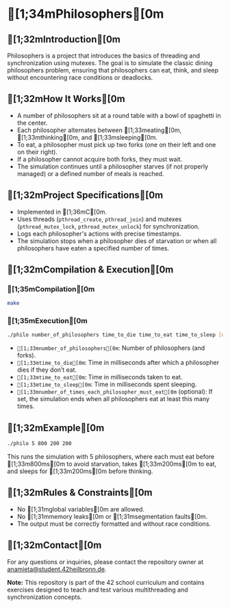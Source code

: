 # [1;34mPhilosophers[0m

## [1;32mIntroduction[0m

Philosophers is a project that introduces the basics of threading and synchronization using mutexes. The goal is to simulate the classic dining philosophers problem, ensuring that philosophers can eat, think, and sleep without encountering race conditions or deadlocks.

## [1;32mHow It Works[0m

- A number of philosophers sit at a round table with a bowl of spaghetti in the center.
- Each philosopher alternates between [1;33meating[0m, [1;33mthinking[0m, and [1;33msleeping[0m.
- To eat, a philosopher must pick up two forks (one on their left and one on their right).
- If a philosopher cannot acquire both forks, they must wait.
- The simulation continues until a philosopher starves (if not properly managed) or a defined number of meals is reached.

## [1;32mProject Specifications[0m

- Implemented in [1;36mC[0m.
- Uses threads (`pthread_create`, `pthread_join`) and mutexes (`pthread_mutex_lock`, `pthread_mutex_unlock`) for synchronization.
- Logs each philosopher's actions with precise timestamps.
- The simulation stops when a philosopher dies of starvation or when all philosophers have eaten a specified number of times.

## [1;32mCompilation & Execution[0m

### [1;35mCompilation[0m

```sh
make
```

### [1;35mExecution[0m

```sh
./philo number_of_philosophers time_to_die time_to_eat time_to_sleep [number_of_times_each_philosopher_must_eat]
```

- `[1;33mnumber_of_philosophers[0m`: Number of philosophers (and forks).
- `[1;33mtime_to_die[0m`: Time in milliseconds after which a philosopher dies if they don’t eat.
- `[1;33mtime_to_eat[0m`: Time in milliseconds taken to eat.
- `[1;33mtime_to_sleep[0m`: Time in milliseconds spent sleeping.
- `[1;33mnumber_of_times_each_philosopher_must_eat[0m` (optional): If set, the simulation ends when all philosophers eat at least this many times.

## [1;32mExample[0m

```sh
./philo 5 800 200 200
```

This runs the simulation with 5 philosophers, where each must eat before [1;33m800ms[0m to avoid starvation, takes [1;33m200ms[0m to eat, and sleeps for [1;33m200ms[0m before thinking.

## [1;32mRules & Constraints[0m

- No [1;31mglobal variables[0m are allowed.
- No [1;31mmemory leaks[0m or [1;31msegmentation faults[0m.
- The output must be correctly formatted and without race conditions.

## [1;32mContact[0m

For any questions or inquiries, please contact the repository owner at [anamieta@student.42heilbronn.de](mailto:anamieta@student.42heilbronn.de).

**Note:** This repository is part of the 42 school curriculum and contains exercises designed to teach and test various multithreading and synchronization concepts.

